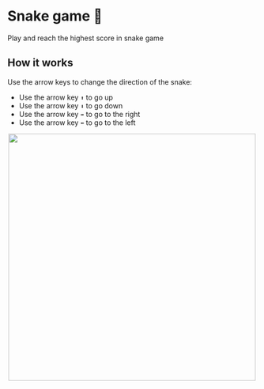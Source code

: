 # Snake game 🐍

Play and reach the highest score in snake game

## How it works
Use the arrow keys to change the direction of the snake:
- Use the arrow key `⬆️` to go up
- Use the arrow key `⬇️` to go down
- Use the arrow key `➡️` to go to the right
- Use the arrow key `⬅️` to go to the left

<p align="center">
  <img src="https://user-images.githubusercontent.com/89556233/229619689-bd0d808b-1939-4237-9ed9-8fa2ccbaf8ea.gif" width="500" height="500" style="text-align:center;">
</p>
